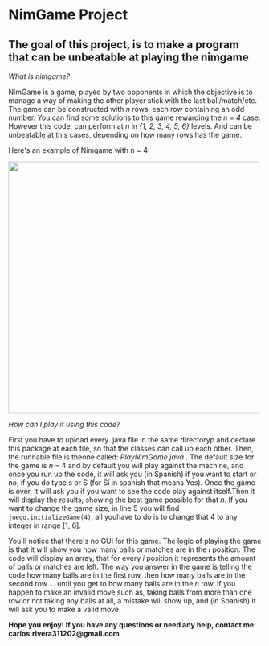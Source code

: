 # NimGame Project
## The goal of this project, is to make a program that can be unbeatable at playing the nimgame
*What is nimgame?*

NimGame is a game, played by two opponents in which the objective is to manage a way of making the other player stick with the last ball/match/etc. 
The game can be constructed with _n_ rows, each row containing an odd number. You can find some solutions to this game rewarding the _n = 4_ case. However this code, can perform at _n_ in _{1, 2, 3, 4, 5, 6}_ levels. And can be unbeatable at this cases, depending on how many rows has the game. 

Here's an example of Nimgame with n = 4:
 
<img src="https://upload.wikimedia.org/wikipedia/commons/thumb/f/f6/NimGame.svg/1200px-NimGame.svg.png" width="500" height="500"> 

*How can I play it using this code?*

First you have to upload every .java file in the same directoryp and declare this package at each file, so that the classes can call up each other. Then, the runnable file is theone called: _PlayNimGame.java_ . The default size for the game is _n_ = 4 and by default you will play against the machine, and once you run up the code, it will ask you (in Spanish) if you want to start or no, if you do type s or S (for Sí in spanish that means Yes). Once the game is over, it will ask you if you want to see the code play against itself.Then it will display the results, showing the best game possible for that _n_. If you want to change the game size, in line 5 you will find ```juego.initializeGame(4)```, all youhave to do is to change that 4 to any integer in range [1, 6]. 

You'll notice that there's no GUI for this game. The logic of playing the game is that it will show you how many balls or matches are in the _i_ position. The code will display an array, that for every _i_ position it represents the amount of balls or matches are left. The way you answer in the game is telling the code how many balls are in the first row, then how many balls are in the second row ... until you get to how many balls are in the _n_ row. If you happen to make an invalid move such as, taking balls from more than one row or not taking any balls at all, a mistake will show up, and (in Spanish) it will ask you to make a valid move. 



__Hope you enjoy! If you have any questions or need any help, contact me: carlos.rivera311202@gmail.com__
